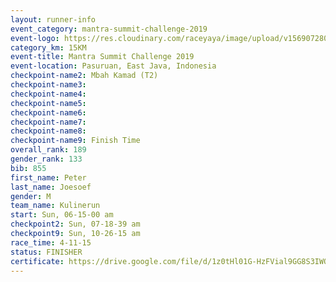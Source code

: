 ```yaml
---
layout: runner-info 
event_category: mantra-summit-challenge-2019 
event-logo: https://res.cloudinary.com/raceyaya/image/upload/v1569072809/logo/mantra-image_segrbx.jpg
category_km: 15KM 
event-title: Mantra Summit Challenge 2019 
event-location: Pasuruan, East Java, Indonesia 
checkpoint-name2: Mbah Kamad (T2) 
checkpoint-name3: 
checkpoint-name4: 
checkpoint-name5: 
checkpoint-name6: 
checkpoint-name7: 
checkpoint-name8: 
checkpoint-name9: Finish Time
overall_rank: 189
gender_rank: 133
bib: 855
first_name: Peter
last_name: Joesoef
gender: M
team_name: Kulinerun
start: Sun, 06-15-00 am
checkpoint2: Sun, 07-18-39 am
checkpoint9: Sun, 10-26-15 am
race_time: 4-11-15
status: FINISHER
certificate: https://drive.google.com/file/d/1z0tHl01G-HzFVial9GG8S3IWQf-8Xz22/view?usp=sharing
---
```


